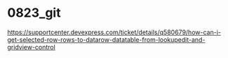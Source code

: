# 0823_git
https://supportcenter.devexpress.com/ticket/details/q580679/how-can-i-get-selected-row-rows-to-datarow-datatable-from-lookupedit-and-gridview-control
